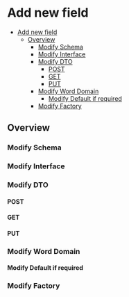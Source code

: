 # Add new field

<!-- TOC -->

- [Add new field](#add-new-field)
  - [Overview](#overview)
    - [Modify Schema](#modify-schema)
    - [Modify Interface](#modify-interface)
    - [Modify DTO](#modify-dto)
      - [POST](#post)
      - [GET](#get)
      - [PUT](#put)
    - [Modify Word Domain](#modify-word-domain)
      - [Modify Default if required](#modify-default-if-required)
    - [Modify Factory](#modify-factory)

<!-- /TOC -->

## Overview

### Modify Schema

### Modify Interface


### Modify DTO

#### POST

#### GET

#### PUT

### Modify Word Domain

#### Modify Default if required


### Modify Factory

